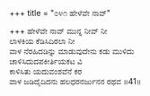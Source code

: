 +++
title = "೦೪೧ ಹೇಳೆವೇ ನಾವ್"

+++
ಹೇಳೆವೇ ನಾವ್ ಮುನ್ನ ನೀವ್ ನೀ  
ಲಾಳಕಿಯ ಕೆಡಿಸಿದಿರಲಾ ನೀ  
ವಾಳ ನೆರಹಿದಡಿನ್ನು ಮಾಡುವುದೇನು ಕಡು ಮುಳಿದು   
ಚಾಳಿಸಿದುದಪಕೀರ್ತಿಯಕಟ ವಿ  
ಕಾಳಿಸಿತು ಯದುವಂಶವೆನೆ ಕರ  
ವಾಳ ಜಡಿದೈದಿದನು ಹಲಧರನರ್ಜುನನ ರಥವ    ॥41॥